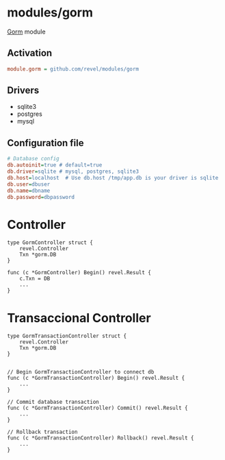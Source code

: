 modules/gorm
===============

[Gorm](http://jinzhu.me/gorm) module

## Activation
```ini
module.gorm = github.com/revel/modules/gorm
```

## Drivers

* sqlite3
* postgres
* mysql

## Configuration file

```ini
# Database config
db.autoinit=true # default=true
db.driver=sqlite # mysql, postgres, sqlite3
db.host=localhost  # Use db.host /tmp/app.db is your driver is sqlite
db.user=dbuser
db.name=dbname
db.password=dbpassword

```


# Controller

```
type GormController struct {
	revel.Controller
	Txn *gorm.DB
}

func (c *GormController) Begin() revel.Result {
	c.Txn = DB
	...
}

```

# Transaccional Controller

```
type GormTransactionController struct {
	revel.Controller
	Txn *gorm.DB
}


// Begin GormTransactionController to connect db
func (c *GormTransactionController) Begin() revel.Result {
	...
}

// Commit database transaction
func (c *GormTransactionController) Commit() revel.Result {
	...
}

// Rollback transaction
func (c *GormTransactionController) Rollback() revel.Result {
	...
}

```
